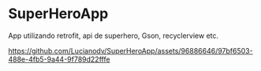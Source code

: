 # SuperHeroApp

App utilizando retrofit, api de superhero, Gson, recyclerview etc.



https://github.com/Lucianodv/SuperHeroApp/assets/96886646/97bf6503-488e-4fb5-9a44-9f789d22fffe

